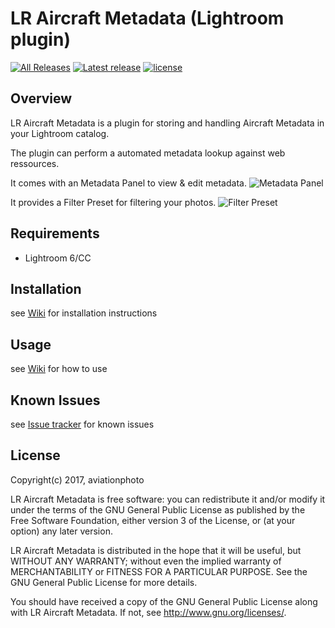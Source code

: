 # LR Aircraft Metadata (Lightroom plugin)

[![All Releases](https://img.shields.io/github/downloads/aviationphoto/AircraftMetadata-Lightroom-Plugin/total)](https://github.com/aviationphoto/AircraftMetadata-Lightroom-Plugin/releases/latest)
[![Latest release](https://img.shields.io/github/release/aviationphoto/AircraftMetadata-Lightroom-Plugin)](https://github.com/aviationphoto/AircraftMetadata-Lightroom-Plugin/releases/latest) 
[![license](https://img.shields.io/github/license/aviationphoto/AircraftMetadata-Lightroom-Plugin)](https://github.com/aviationphoto/AircraftMetadata-Lightroom-Plugin/blob/master/LICENSE)

## Overview
LR Aircraft Metadata is a plugin for storing and handling Aircraft Metadata in your Lightroom catalog.

The plugin can perform a automated metadata lookup against web ressources.

It comes with an Metadata Panel to view & edit metadata.
![Metadata Panel](/images/MetadataTagsetBasic.png)

It provides a Filter Preset for filtering your photos.
![Filter Preset](/images/filter_preset.png)

## Requirements
* Lightroom 6/CC

## Installation
see [Wiki](https://github.com/aviationphoto/AircraftMetadata-Lightroom-Plugin/wiki/Installation) for installation instructions

## Usage
see [Wiki](https://github.com/aviationphoto/AircraftMetadata-Lightroom-Plugin/wiki) for how to use

## Known Issues
see [Issue tracker](https://github.com/aviationphoto/AircraftMetadata-Lightroom-Plugin/issues) for known issues

## License
Copyright(c) 2017, aviationphoto

LR Aircraft Metadata is free software: you can redistribute it and/or modify
it under the terms of the GNU General Public License as published by
the Free Software Foundation, either version 3 of the License, or
(at your option) any later version.

LR Aircraft Metadata is distributed in the hope that it will be useful,
but WITHOUT ANY WARRANTY; without even the implied warranty of
MERCHANTABILITY or FITNESS FOR A PARTICULAR PURPOSE.  See the
GNU General Public License for more details.

You should have received a copy of the GNU General Public License
along with LR Aircraft Metadata. If not, see [<http://www.gnu.org/licenses/>](http://www.gnu.org/licenses/).

